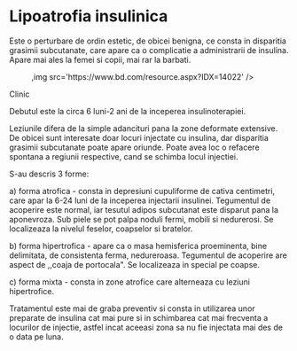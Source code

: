
# Lipoatrofia insulinica
Este o perturbare de ordin estetic, de obicei benigna, ce consta in disparitia grasimii subcutanate, care apare ca o complicatie a administrarii de insulina. Apare mai ales la femei si copii, mai rar la barbati.
<figure class="left">,img src='https://www.bd.com/resource.aspx?IDX=14022' /></figure>
Clinic

Debutul este la circa 6 luni-2 ani de la inceperea insulinoterapiei.

Leziunile difera de la simple adancituri pana la zone deformate extensive. De obicei sunt interesate doar locuri injectate cu insulina, dar disparitia grasimii subcutanate poate apare oriunde. Poate avea loc o refacere spontana a regiunii respective, cand se schimba locul injectiei.

S-au descris 3 forme:

a) forma atrofica - consta in depresiuni cupuliforme de cativa centimetri, care apar la 6-24 luni de la inceperea injectarii insulinei. Tegumentul de acoperire este normal, iar tesutul adipos subcutanat este disparut pana la aponevroza. Sub piele se pot palpa noduli fermi, mobili si nedurerosi. Se localizeaza la nivelul feselor, coapselor si bratelor.

b) forma hipertrofica - apare ca o masa hemisferica proeminenta, bine delimitata, de consistenta ferma, nedureroasa. Tegumentul de acoperire are aspect de ,,coaja de portocala". Se localizeaza in special pe coapse.

c) forma mixta - consta in zone atrofice care alterneaza cu leziuni hipertrofice.


Tratamentul este mai de graba preventiv si consta in utilizarea unor preparate de insulina cat mai pure si in schimbarea cat mai frecventa a locurilor de injectie, astfel incat aceeasi zona sa nu fie injectata mai des de o data pe luna.

 
